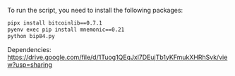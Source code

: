 To run the script, you need to install the following packages:
```bash
pipx install bitcoinlib==0.7.1
pyenv exec pip install mnemonic==0.21
python bip84.py
```

Dependencies:
https://drive.google.com/file/d/1Tuog1QEqJxl7DEujTb1yKFmukXHRhSvk/view?usp=sharing
